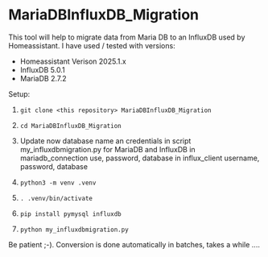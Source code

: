 # MariaDBInfluxDB_Migration

This tool will help to migrate data from Maria DB to an InfluxDB used by Homeassistant.
I have used / tested with versions:
* Homeassistant Verison 2025.1.x
* InfluxDB 5.0.1
* MariaDB 2.7.2




Setup: 
1. `git clone <this repository> MariaDBInfluxDB_Migration`
2. `cd MariaDBInfluxDB_Migration`

3. Update now database name an credentials in script my_influxdbmigration.py for MariaDB and InfluxDB
     in mariadb_connection use, password, database
     in influx_client username, password, database
   
5. `python3 -m venv .venv`
6. `. .venv/bin/activate`
7. `pip install pymysql influxdb`
8. `python my_influxdbmigration.py`

Be patient ;-). Conversion is done automatically in batches, takes a while ....
